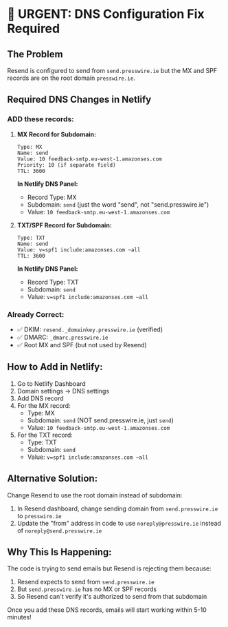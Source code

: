 # 🚨 URGENT: DNS Configuration Fix Required

## The Problem
Resend is configured to send from `send.presswire.ie` but the MX and SPF records are on the root domain `presswire.ie`.

## Required DNS Changes in Netlify

### ADD these records:

1. **MX Record for Subdomain:**
   ```
   Type: MX
   Name: send
   Value: 10 feedback-smtp.eu-west-1.amazonses.com
   Priority: 10 (if separate field)
   TTL: 3600
   ```

   **In Netlify DNS Panel:**
   - Record Type: MX
   - Subdomain: `send` (just the word "send", not "send.presswire.ie")
   - Value: `10 feedback-smtp.eu-west-1.amazonses.com`

2. **TXT/SPF Record for Subdomain:**
   ```
   Type: TXT
   Name: send
   Value: v=spf1 include:amazonses.com ~all
   TTL: 3600
   ```

   **In Netlify DNS Panel:**
   - Record Type: TXT
   - Subdomain: `send`
   - Value: `v=spf1 include:amazonses.com ~all`

### Already Correct:
- ✅ DKIM: `resend._domainkey.presswire.ie` (verified)
- ✅ DMARC: `_dmarc.presswire.ie`
- ✅ Root MX and SPF (but not used by Resend)

## How to Add in Netlify:

1. Go to Netlify Dashboard
2. Domain settings → DNS settings
3. Add DNS record
4. For the MX record:
   - Type: MX
   - Subdomain: `send` (NOT send.presswire.ie, just `send`)
   - Value: `10 feedback-smtp.eu-west-1.amazonses.com`
5. For the TXT record:
   - Type: TXT
   - Subdomain: `send`
   - Value: `v=spf1 include:amazonses.com ~all`

## Alternative Solution:

Change Resend to use the root domain instead of subdomain:
1. In Resend dashboard, change sending domain from `send.presswire.ie` to `presswire.ie`
2. Update the "from" address in code to use `noreply@presswire.ie` instead of `noreply@send.presswire.ie`

## Why This Is Happening:

The code is trying to send emails but Resend is rejecting them because:
1. Resend expects to send from `send.presswire.ie`
2. But `send.presswire.ie` has no MX or SPF records
3. So Resend can't verify it's authorized to send from that subdomain

Once you add these DNS records, emails will start working within 5-10 minutes!